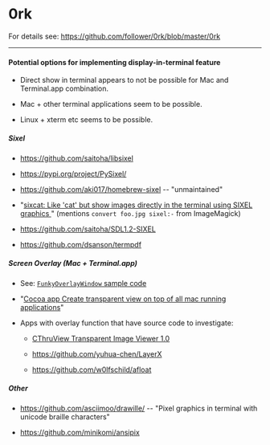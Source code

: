 # 0rk

For details see: https://github.com/follower/0rk/blob/master/0rk

----

#### Potential options for implementing display-in-terminal feature

* Direct show in terminal appears to not be possible for Mac and Terminal.app combination.

* Mac + other terminal applications seem to be possible.

* Linux + xterm etc seems to be possible.

##### Sixel

 * <https://github.com/saitoha/libsixel>

 * <https://pypi.org/project/PySixel/>

 * <https://github.com/aki017/homebrew-sixel> -- "unmaintained"
 
 * "[sixcat: Like 'cat' but show images directly in the terminal using SIXEL graphics ](https://gist.github.com/hackerb9/a96cea91e6122d09a6c97f5eb797d5fa)" (mentions `convert foo.jpg sixel:-` from ImageMagick)
 
 * <https://github.com/saitoha/SDL1.2-SIXEL>
 
 * <https://github.com/dsanson/termpdf>


##### Screen Overlay (Mac + Terminal.app)

 * See: [`FunkyOverlayWindow` sample code](https://developer.apple.com/library/content/samplecode/FunkyOverlayWindow/Introduction/Intro.html#//apple_ref/doc/uid/DTS10000391-Intro-DontLinkElementID_2)
 
 * "[Cocoa app Create transparent view on top of all mac running applications](https://stackoverflow.com/questions/16779469/cocoa-app-create-transparent-view-on-top-of-all-mac-running-applications)"

* Apps with overlay function that have source code to investigate:

  * [CThruView Transparent Image Viewer 1.0](http://cthruview.sourceforge.net/)
  
  * <https://github.com/yuhua-chen/LayerX>
  
  * <https://github.com/w0lfschild/afloat>
  
##### Other

 * <https://github.com/asciimoo/drawille/> -- "Pixel graphics in terminal with unicode braille characters"
 
 * <https://github.com/minikomi/ansipix>
 
